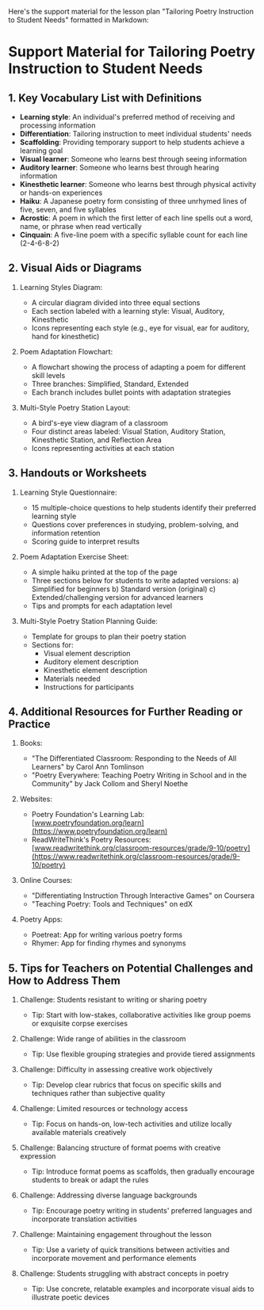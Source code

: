 Here's the support material for the lesson plan "Tailoring Poetry Instruction to Student Needs" formatted in Markdown:

# Support Material for Tailoring Poetry Instruction to Student Needs

## 1. Key Vocabulary List with Definitions

- **Learning style**: An individual's preferred method of receiving and processing information
- **Differentiation**: Tailoring instruction to meet individual students' needs
- **Scaffolding**: Providing temporary support to help students achieve a learning goal
- **Visual learner**: Someone who learns best through seeing information
- **Auditory learner**: Someone who learns best through hearing information
- **Kinesthetic learner**: Someone who learns best through physical activity or hands-on experiences
- **Haiku**: A Japanese poetry form consisting of three unrhymed lines of five, seven, and five syllables
- **Acrostic**: A poem in which the first letter of each line spells out a word, name, or phrase when read vertically
- **Cinquain**: A five-line poem with a specific syllable count for each line (2-4-6-8-2)

## 2. Visual Aids or Diagrams

1. Learning Styles Diagram:
   - A circular diagram divided into three equal sections
   - Each section labeled with a learning style: Visual, Auditory, Kinesthetic
   - Icons representing each style (e.g., eye for visual, ear for auditory, hand for kinesthetic)

2. Poem Adaptation Flowchart:
   - A flowchart showing the process of adapting a poem for different skill levels
   - Three branches: Simplified, Standard, Extended
   - Each branch includes bullet points with adaptation strategies

3. Multi-Style Poetry Station Layout:
   - A bird's-eye view diagram of a classroom
   - Four distinct areas labeled: Visual Station, Auditory Station, Kinesthetic Station, and Reflection Area
   - Icons representing activities at each station

## 3. Handouts or Worksheets

1. Learning Style Questionnaire:
   - 15 multiple-choice questions to help students identify their preferred learning style
   - Questions cover preferences in studying, problem-solving, and information retention
   - Scoring guide to interpret results

2. Poem Adaptation Exercise Sheet:
   - A simple haiku printed at the top of the page
   - Three sections below for students to write adapted versions:
     a) Simplified for beginners
     b) Standard version (original)
     c) Extended/challenging version for advanced learners
   - Tips and prompts for each adaptation level

3. Multi-Style Poetry Station Planning Guide:
   - Template for groups to plan their poetry station
   - Sections for:
     - Visual element description
     - Auditory element description
     - Kinesthetic element description
     - Materials needed
     - Instructions for participants

## 4. Additional Resources for Further Reading or Practice

1. Books:
   - "The Differentiated Classroom: Responding to the Needs of All Learners" by Carol Ann Tomlinson
   - "Poetry Everywhere: Teaching Poetry Writing in School and in the Community" by Jack Collom and Sheryl Noethe

2. Websites:
   - Poetry Foundation's Learning Lab: [www.poetryfoundation.org/learn](https://www.poetryfoundation.org/learn)
   - ReadWriteThink's Poetry Resources: [www.readwritethink.org/classroom-resources/grade/9-10/poetry](https://www.readwritethink.org/classroom-resources/grade/9-10/poetry)

3. Online Courses:
   - "Differentiating Instruction Through Interactive Games" on Coursera
   - "Teaching Poetry: Tools and Techniques" on edX

4. Poetry Apps:
   - Poetreat: App for writing various poetry forms
   - Rhymer: App for finding rhymes and synonyms

## 5. Tips for Teachers on Potential Challenges and How to Address Them

1. Challenge: Students resistant to writing or sharing poetry
   - Tip: Start with low-stakes, collaborative activities like group poems or exquisite corpse exercises

2. Challenge: Wide range of abilities in the classroom
   - Tip: Use flexible grouping strategies and provide tiered assignments

3. Challenge: Difficulty in assessing creative work objectively
   - Tip: Develop clear rubrics that focus on specific skills and techniques rather than subjective quality

4. Challenge: Limited resources or technology access
   - Tip: Focus on hands-on, low-tech activities and utilize locally available materials creatively

5. Challenge: Balancing structure of format poems with creative expression
   - Tip: Introduce format poems as scaffolds, then gradually encourage students to break or adapt the rules

6. Challenge: Addressing diverse language backgrounds
   - Tip: Encourage poetry writing in students' preferred languages and incorporate translation activities

7. Challenge: Maintaining engagement throughout the lesson
   - Tip: Use a variety of quick transitions between activities and incorporate movement and performance elements

8. Challenge: Students struggling with abstract concepts in poetry
   - Tip: Use concrete, relatable examples and incorporate visual aids to illustrate poetic devices
